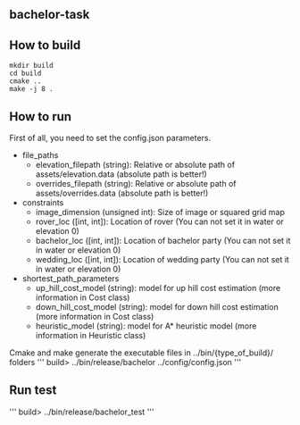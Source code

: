 ## bachelor-task


## How to build 
```
mkdir build
cd build
cmake ..
make -j 8 .
```


## How to run
First of all, you need to set the config.json parameters.
* file_paths
    * elevation_filepath (string): Relative or absolute path of assets/elevation.data (absolute path is better!)
    * overrides_filepath (string): Relative or absolute path of assets/overrides.data (absolute path is better!)
* constraints
    * image_dimension (unsigned int): Size of image or squared grid map
    * rover_loc ([int, int]): Location of rover (You can not set it in water or elevation 0)
    * bachelor_loc ([int, int]): Location of bachelor party (You can not set it in water or elevation 0)
    * wedding_loc ([int, int]): Location of wedding party (You can not set it in water or elevation 0)
* shortest_path_parameters
    * up_hill_cost_model (string): model for up hill cost estimation (more information in Cost class)
    * down_hill_cost_model (string): model for down hill cost estimation (more information in Cost class)
    * heuristic_model (string): model for A* heuristic model (more information in Heuristic class)

Cmake and make generate the executable files in ../bin/{type_of_build}/ folders
'''
build> ../bin/release/bachelor ../config/config.json
'''

## Run test
'''
build> ../bin/release/bachelor_test
'''